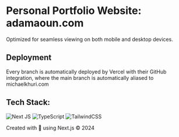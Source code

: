 # Personal Portfolio Website: adamaoun.com

Optimized for seamless viewing on both mobile and desktop devices.

## Deployment
Every branch is automatically deployed by Vercel with their GitHub integration, where the main branch is automatically aliased to michaelkhuri.com

## Tech Stack: 
<a>![Next JS](https://img.shields.io/badge/Next-black?style=for-the-badge&logo=next.js&logoColor=white) ![TypeScript](https://img.shields.io/badge/typescript-%23007ACC.svg?style=for-the-badge&logo=typescript&logoColor=white) ![TailwindCSS](https://img.shields.io/badge/tailwindcss-%2338B2AC.svg?style=for-the-badge&logo=tailwind-css&logoColor=white)

Created with 💙 using Next.js © 2024
